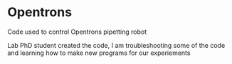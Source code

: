 # Opentrons
Code used to control Opentrons pipetting robot

Lab PhD student created the code, I am troubleshooting some of the code and learning how to make new programs for our experiements
